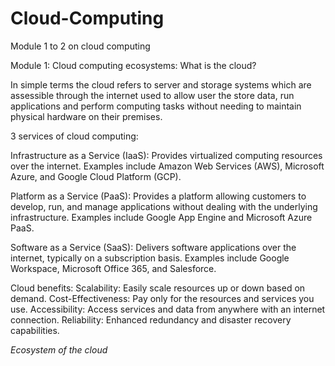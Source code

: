 # Cloud-Computing
Module 1 to 2 on cloud computing

Module 1:
Cloud computing ecosystems: What is the cloud?

In simple terms the cloud refers to server and storage systems which are assessible through the internet used to allow user the store data, run applications and perform computing tasks without needing to maintain physical hardware on their premises. 

3 services of cloud computing:

Infrastructure as a Service (IaaS):
Provides virtualized computing resources over the internet. Examples include Amazon Web Services (AWS), Microsoft Azure, and Google Cloud Platform (GCP).

Platform as a Service (PaaS): 
Provides a platform allowing customers to develop, run, and manage applications without dealing with the underlying infrastructure. Examples include Google App Engine and Microsoft Azure PaaS.

Software as a Service (SaaS): 
Delivers software applications over the internet, typically on a subscription basis. Examples include Google Workspace, Microsoft Office 365, and Salesforce.

Cloud benefits:
Scalability: Easily scale resources up or down based on demand.
Cost-Effectiveness: Pay only for the resources and services you use.
Accessibility: Access services and data from anywhere with an internet connection.
Reliability: Enhanced redundancy and disaster recovery capabilities.

*Ecosystem of the cloud*











